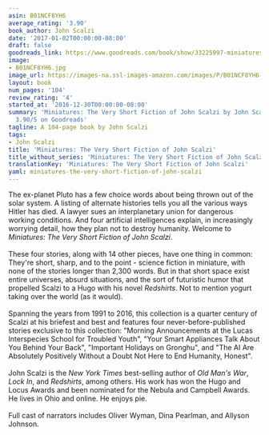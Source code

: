 ```yaml
---
asin: B01NCF8YH6
average_rating: '3.90'
book_author: John Scalzi
date: '2017-01-02T00:00:00-08:00'
draft: false
goodreads_link: https://www.goodreads.com/book/show/33225997-miniatures
image:
- B01NCF8YH6.jpg
image_url: https://images-na.ssl-images-amazon.com/images/P/B01NCF8YH6.01._SCLZZZZZZZ.jpg
layout: book
num_pages: '104'
review_rating: '4'
started_at: '2016-12-30T00:00:00-08:00'
summary: 'Miniatures: The Very Short Fiction of John Scalzi by John Scalzi - rated
  3.90/5 on Goodreads'
tagline: A 104-page book by John Scalzi
tags:
- John Scalzi
title: 'Miniatures: The Very Short Fiction of John Scalzi'
title_without_series: 'Miniatures: The Very Short Fiction of John Scalzi'
translationKey: 'Miniatures: The Very Short Fiction of John Scalzi'
yaml: miniatures-the-very-short-fiction-of-john-scalzi
---
```


The ex-planet Pluto has a few choice words about being thrown out of the solar system. A listing of alternate histories tells you all the various ways Hitler has died. A lawyer sues an interplanetary union for dangerous working conditions. And four artificial intelligences explain, in increasingly worrying detail, how they plan not to destroy humanity. Welcome to <i>Miniatures: The Very Short Fiction of John Scalzi</i>.<br /><br />These four stories, along with 14 other pieces, have one thing in common: They're short, sharp, and to the point - science fiction in miniature, with none of the stories longer than 2,300 words. But in that short space exist entire universes, absurd situations, and the sort of futuristic humor that propelled Scalzi to a Hugo with his novel <i>Redshirts</i>. Not to mention yogurt taking over the world (as it would).<br /><br />Spanning the years from 1991 to 2016, this collection is a quarter century of Scalzi at his briefest and best and features four never-before-published stories exclusive to this collection: "Morning Announcements at the Lucas Interspecies School for Troubled Youth", "Your Smart Appliances Talk About You Behind Your Back", "Important Holidays on Gronghu", and "The AI Are Absolutely Positively Without a Doubt Not Here to End Humanity, Honest".<br /><br />John Scalzi is the <i>New York Times</i> best-selling author of <i>Old Man's War</i>, <i>Lock In</i>, and <i>Redshirts</i>, among others. His work has won the Hugo and Locus Awards and been nominated for the Nebula and Campbell Awards. He lives in Ohio and online. He enjoys pie.<br /><br />Full cast of narrators includes Oliver Wyman, Dina Pearlman, and Allyson Johnson.